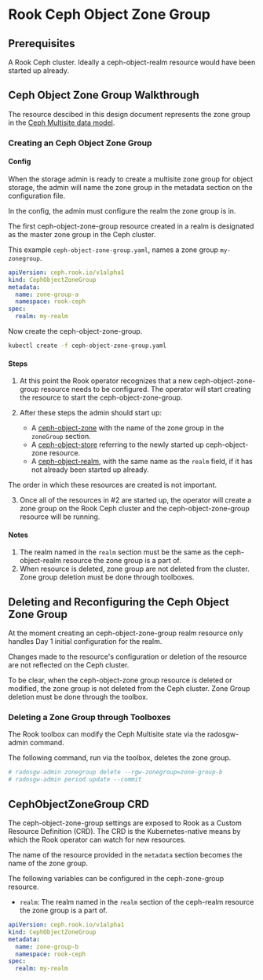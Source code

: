 # Rook Ceph Object Zone Group

## Prerequisites

A Rook Ceph cluster. Ideally a ceph-object-realm resource would have been started up already.

## Ceph Object Zone Group Walkthrough

The resource descibed in this design document represents the zone group in the [Ceph Multisite data model](/design/ceph/object/ceph-multisite-overview.md).


### Creating an Ceph Object Zone Group

#### Config

When the storage admin is ready to create a multisite zone group for object storage, the admin will name the zone group in the metadata section on the configuration file.

In the config, the admin must configure the realm the zone group is in.

The first ceph-object-zone-group resource created in a realm is designated as the master zone group in the Ceph cluster.

This example `ceph-object-zone-group.yaml`, names a zone group `my-zonegroup`.
```yaml
apiVersion: ceph.rook.io/v1alpha1
kind: CephObjectZoneGroup
metadata:
  name: zone-group-a
  namespace: rook-ceph
spec:
  realm: my-realm
```

Now create the ceph-object-zone-group.
```bash
kubectl create -f ceph-object-zone-group.yaml
```

#### Steps

1. At this point the Rook operator recognizes that a new ceph-object-zone-group resource needs to be configured. The operator will start creating the resource to start the ceph-object-zone-group.

2. After these steps the admin should start up:
    - A [ceph-object-zone](/design/ceph/object/ceph-object-zone.md) with the name of the zone group in the `zoneGroup` section.
    - A [ceph-object-store](/design/ceph/object/ceph-object-store.md) referring to the newly started up ceph-object-zone resource.
    - A [ceph-object-realm](/design/ceph/object/ceph-object-realm.md), with the same name as the `realm` field, if it has not already been started up already.

The order in which these resources are created is not important. 

3. Once all of the resources in #2 are started up, the operator will create a zone group on the Rook Ceph cluster and the ceph-object-zone-group resource will be running.

#### Notes

1. The realm named in the `realm` section must be the same as the ceph-object-realm resource the zone group is a part of.
3. When resource is deleted, zone group are not deleted from the cluster. Zone group deletion must be done through toolboxes.

## Deleting and Reconfiguring the Ceph Object Zone Group

At the moment creating an ceph-object-zone-group realm resource only handles Day 1 initial configuration for the realm. 

Changes made to the resource's configuration or deletion of the resource are not reflected on the Ceph cluster.

To be clear, when the ceph-object-zone group resource is deleted or modified, the zone group is not deleted from the Ceph cluster. Zone Group deletion must be done through the toolbox.

### Deleting a Zone Group through Toolboxes

The Rook toolbox can modify the Ceph Multisite state via the radosgw-admin command. 

The following command, run via the toolbox, deletes the zone group.

```bash
# radosgw-admin zonegroup delete --rgw-zonegroup=zone-group-b
# radosgw-admin period update --commit
```

## CephObjectZoneGroup CRD

The ceph-object-zone-group settings are exposed to Rook as a Custom Resource Definition (CRD). The CRD is the Kubernetes-native means by which the Rook operator can watch for new resources.

The name of the resource provided in the `metadata` section becomes the name of the zone group.

The following variables can be configured in the ceph-zone-group resource.

- `realm`: The realm named in the `realm` section of the ceph-realm resource the zone group is a part of.

```yaml
apiVersion: ceph.rook.io/v1alpha1
kind: CephObjectZoneGroup
metadata:
  name: zone-group-b
  namespace: rook-ceph
spec:
  realm: my-realm
```
